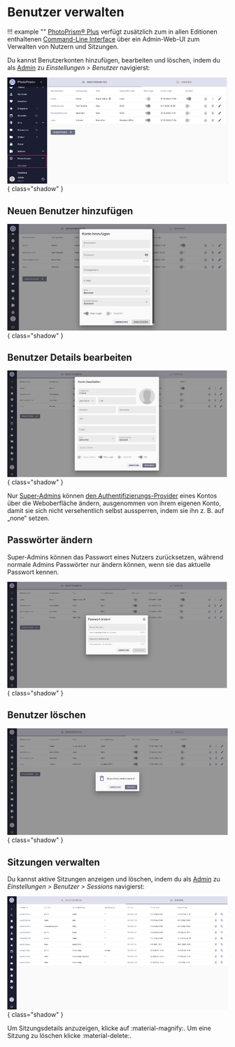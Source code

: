 # Benutzer verwalten

!!! example ""
    [PhotoPrism® Plus](https://www.photoprism.app/editions#compare) verfügt zusätzlich zum in allen Editionen enthaltenen [Command-Line Interface](cli.md) über ein Admin-Web-UI zum Verwalten von Nutzern und Sitzungen.

Du kannst Benutzerkonten hinzufügen, bearbeiten und löschen, indem du als [Admin](roles.md#admin) zu *Einstellungen > Benutzer* navigierst:

![Screenshot](img/users-german.jpg){ class="shadow" }

## Neuen Benutzer hinzufügen

![Screenshot](img/users-add-german.jpg){ class="shadow" }

## Benutzer Details bearbeiten

![Screenshot](img/users-edit-german.jpg){ class="shadow" }

Nur [Super-Admins](roles.md#admin) können [den Authentifizierungs-Provider](cli.md#optionen) eines Kontos über die Weboberfläche ändern, ausgenommen von ihrem eigenen Konto, damit sie sich nicht versehentlich selbst aussperren, indem sie ihn z. B. auf „none“ setzen.
## Passwörter ändern

Super-Admins können das Passwort eines Nutzers zurücksetzen, während normale Admins Passwörter nur ändern können, wenn sie das aktuelle Passwort kennen.

![Screenshot](img/users-change-pw-german.jpg){ class="shadow" }

## Benutzer löschen

![Screenshot](img/users-delete-german.jpg){ class="shadow" }

## Sitzungen verwalten

Du kannst aktive Sitzungen anzeigen und löschen, indem du als [Admin](roles.md#admin) zu *Einstellungen > Benutzer > Sessions* navigierst:

![Screenshot](img/sessions-german.jpg){ class="shadow" }

Um Sitzungsdetails anzuzeigen, klicke auf :material-magnify:.
Um eine Sitzung zu löschen klicke :material-delete:.